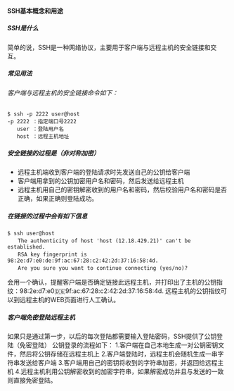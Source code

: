 #### SSH基本概念和用途
##### SSH是什么

简单的说，SSH是一种网络协议，主要用于客户端与远程主机的安全链接和交互。

##### 常见用法
###### 客户端与远程主机的安全链接命令如下：

```
$ ssh -p 2222 user@host
-p 2222 ：指定端口号2222
   user ：登陆用户名
   host ：远程主机地址
```

##### 安全链接的过程是（非对称加密）
* 远程主机端收到客户端的登陆请求时先发送自己的公钥给客户端
* 客户端用拿到的公钥加密用户名和密码，然后发送给远程主机
* 远程主机用自己的密钥解密收到的用户名和密码，然后校验用户名和密码是否正确，如果正确则登陆成功。

##### 在链接的过程中会有如下信息

```
$ ssh user@host
　　The authenticity of host 'host (12.18.429.21)' can't be established.
　　RSA key fingerprint is 98:2e:d7:e0:de:9f:ac:67:28:c2:42:2d:37:16:58:4d.
　　Are you sure you want to continue connecting (yes/no)?
```

会用一个确认，提醒客户端是否确定链接此远程主机，并打印出了主机的公钥指纹：98:2e:d7:e0:de:9f:ac:67:28:c2:42:2d:37:16:58:4d.
远程主机的公钥指纹可以到远程主机的WEB页面进行人工确认。

##### 客户端免密登陆远程主机
如果只是通过第一步，以后的每次登陆都需要输入登陆密码，SSH提供了公钥登陆（免密登陆）
公钥登录的流程如下：
1.客户端在自己本地生成一对公钥密钥文件，然后将公钥存储在远程主机上
2.客户端登陆时，远程主机会随机生成一串字符串发送给客户端
3.客户端用自己的密钥将收到的字符串加密，并返回给远程主机
4.远程主机利用公钥解密收到的加密字符串，如果解密成功并且与发送的一致则直接免密登陆。